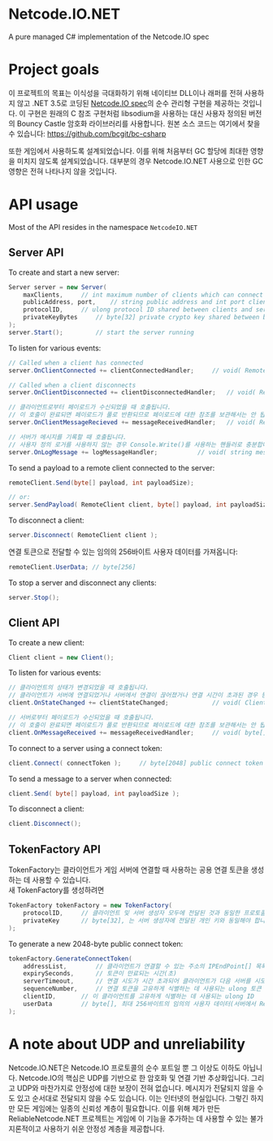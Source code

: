 # Netcode.IO.NET
A pure managed C# implementation of the Netcode.IO spec

# Project goals
이 프로젝트의 목표는 이식성을 극대화하기 위해 네이티브 DLL이나 래퍼를 전혀 사용하지 않고 .NET 3.5로 코딩된 [Netcode.IO spec](https://github.com/networkprotocol/netcode.io)의 순수 관리형 구현을 제공하는 것입니다. 이 구현은 원래의 C 참조 구현처럼 libsodium을 사용하는 대신 사용자 정의된 버전의 Bouncy Castle 암호화 라이브러리를 사용합니다. 원본 소스 코드는 여기에서 찾을 수 있습니다: https://github.com/bcgit/bc-csharp  
  
또한 게임에서 사용하도록 설계되었습니다. 이를 위해 처음부터 GC 할당에 최대한 영향을 미치지 않도록 설계되었습니다. 대부분의 경우 Netcode.IO.NET 사용으로 인한 GC 영향은 전혀 나타나지 않을 것입니다.  
  
  
# API usage
Most of the API resides in the namespace `NetcodeIO.NET`

## Server API
To create and start a new server:
```c#
Server server = new Server(
	maxClients,		// int maximum number of clients which can connect to this server at one time
	publicAddress, port,	// string public address and int port clients will connect to
	protocolID,		// ulong protocol ID shared between clients and server
	privateKeyBytes		// byte[32] private crypto key shared between backend servers
);
server.Start();			// start the server running
```

To listen for various events:
```c#
// Called when a client has connected
server.OnClientConnected += clientConnectedHandler;		// void( RemoteClient client )

// Called when a client disconnects
server.OnClientDisconnected += clientDisconnectedHandler;	// void( RemoteClient client )

// 클라이언트로부터 페이로드가 수신되었을 때 호출됩니다.
// 이 호출이 완료되면 페이로드가 풀로 반환되므로 페이로드에 대한 참조를 보관해서는 안 됩니다.
server.OnClientMessageRecieved += messageReceivedHandler;	// void( RemoteClient client, byte[] payload, int payloadSize )

// 서버가 메시지를 기록할 때 호출됩니다.
// 사용자 정의 로거를 사용하지 않는 경우 Console.Write()를 사용하는 핸들러로 충분합니다.
server.OnLogMessage += logMessageHandler;			// void( string message, NetcodeLogLevel logLevel )
```

To send a payload to a remote client connected to the server:
```c#
remoteClient.Send(byte[] payload, int payloadSize);

// or:
server.SendPayload( RemoteClient client, byte[] payload, int payloadSize );
```

To disconnect a client:
```c#
server.Disconnect( RemoteClient client );
```

연결 토큰으로 전달할 수 있는 임의의 256바이트 사용자 데이터를 가져옵니다:
```c#
remoteClient.UserData; // byte[256]
```

To stop a server and disconnect any clients:
```c#
server.Stop();
```

## Client API
To create a new client:
```c#
Client client = new Client();
```

To listen for various events:
```c#
// 클라이언트의 상태가 변경되었을 때 호출됩니다.
// 클라이언트가 서버에 연결되었거나 서버에서 연결이 끊어졌거나 연결 시간이 초과된 경우 등을 감지할 때 사용합니다.
client.OnStateChanged += clientStateChanged;			// void( ClientState state )

// 서버로부터 페이로드가 수신되었을 때 호출됩니다.
// 이 호출이 완료되면 페이로드가 풀로 반환되므로 페이로드에 대한 참조를 보관해서는 안 됩니다.
client.OnMessageReceived += messageReceivedHandler;		// void( byte[] payload, int payloadSize )
```

To connect to a server using a connect token:
```c#
client.Connect( connectToken );		// byte[2048] public connect token as returned by a TokenFactory
```

To send a message to a server when connected:
```c#
client.Send( byte[] payload, int payloadSize );
```

To disconnect a client:
```c#
client.Disconnect();
```

## TokenFactory API
TokenFactory는 클라이언트가 게임 서버에 연결할 때 사용하는 공용 연결 토큰을 생성하는 데 사용할 수 있습니다.  
새 TokenFactory를 생성하려면
```c#
TokenFactory tokenFactory = new TokenFactory(
	protocolID,		// 클라이언트 및 서버 생성자 모두에 전달된 것과 동일한 프로토콜 ID여야 합니다
	privateKey		// byte[32], 는 서버 생성자에 전달된 개인 키와 동일해야 합니다
);
```

To generate a new 2048-byte public connect token:
```c#
tokenFactory.GenerateConnectToken(
	addressList,		// 클라이언트가 연결할 수 있는 주소의 IPEndPoint[] 목록입니다. 하나 이상 32개 이하여야 합니다.
	expirySeconds,		// 토큰이 만료되는 시간(초)
	serverTimeout,		// 연결 시도가 시간 초과되어 클라이언트가 다음 서버를 시도할 때까지 걸리는 시간.
	sequenceNumber,		// 연결 토큰을 고유하게 식별하는 데 사용되는 ulong 토큰 시퀀스 번호.
	clientID,		// 이 클라이언트를 고유하게 식별하는 데 사용되는 ulong ID
	userData		// byte[], 최대 256바이트의 임의의 사용자 데이터(서버에서 RemoteClient.UserData로 사용 가능)
);
```

# A note about UDP and unreliability
Netcode.IO.NET은 Netcode.IO 프로토콜의 순수 포트일 뿐 그 이상도 이하도 아닙니다. Netcode.IO의 핵심은 UDP를 기반으로 한 암호화 및 연결 기반 추상화입니다. 그리고 UDP와 마찬가지로 안정성에 대한 보장이 전혀 없습니다. 메시지가 전달되지 않을 수도 있고 순서대로 전달되지 않을 수도 있습니다. 이는 인터넷의 현실입니다. 그렇긴 하지만 모든 게임에는 일종의 신뢰성 계층이 필요합니다. 이를 위해 제가 만든 ReliableNetcode.NET 프로젝트는 게임에 이 기능을 추가하는 데 사용할 수 있는 불가지론적이고 사용하기 쉬운 안정성 계층을 제공합니다.  
